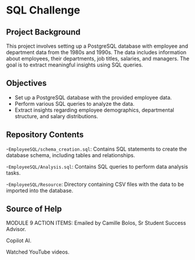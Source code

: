 # SQL Challenge
## Project Background
This project involves setting up a PostgreSQL database with employee and department data from the 1980s and 1990s. The data includes information about employees, their departments, job titles, salaries, and managers. The goal is to extract meaningful insights using SQL queries.

## Objectives
- Set up a PostgreSQL database with the provided employee data.
- Perform various SQL queries to analyze the data.
- Extract insights regarding employee demographics, departmental structure, and salary distributions.

## Repository Contents
-`EmployeeSQL/schema_creation.sql`: Contains SQL statements to create the database schema, including tables and relationships.

-`EmployeeSQL/Analysis.sql`: Contains SQL queries to perform data analysis tasks.

-`EmployeeSQL/Resource`: Directory containing CSV files with the data to be imported into the database.

## Source of Help

MODULE 9 ACTION ITEMS: Emailed by Camille Bolos, Sr Student Success Advisor.

Copilot AI.

Watched YouTube videos.

